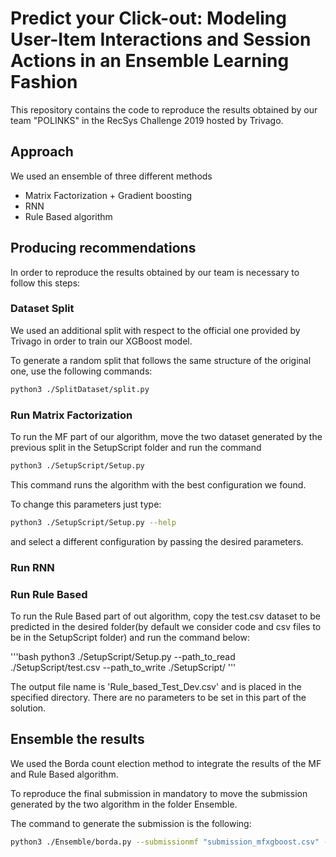 # Predict your Click-out: Modeling User-Item Interactions and Session Actions in an Ensemble Learning Fashion

This repository contains the code to reproduce the results obtained by our team "POLINKS" in the RecSys Challenge 2019 hosted by Trivago.

## Approach

We used an ensemble of three different methods

- Matrix Factorization + Gradient boosting
- RNN
- Rule Based algorithm

## Producing recommendations

In order to reproduce the results obtained by our team is necessary to follow this steps:

### Dataset Split

We used an additional split with respect to the official one provided by Trivago in order to train our XGBoost model.

To generate a random split that follows the same structure of the original one, use the following commands:

```bash
python3 ./SplitDataset/split.py
```

### Run Matrix Factorization

To run the MF part of our algorithm, move the two dataset generated by the previous split in the SetupScript folder and run the command

```bash
python3 ./SetupScript/Setup.py
```

This command runs the algorithm with the best configuration we found.

To change this parameters just type:

```bash
python3 ./SetupScript/Setup.py --help
```

and select a different configuration by passing the desired parameters.



### Run RNN



### Run Rule Based

To run the Rule Based part of out algorithm, copy the test.csv dataset to be predicted in the desired folder(by default we consider code and csv files to be in the SetupScript folder) and run the command below:

'''bash
python3 ./SetupScript/Setup.py --path_to_read ./SetupScript/test.csv --path_to_write ./SetupScript/
'''

The output file name is 'Rule_based_Test_Dev.csv' and is placed in the specified directory.
There are no parameters to be set in this part of the solution.


## Ensemble the results

We used the Borda count election method to integrate the results of the MF and Rule Based algorithm.

To reproduce the final submission in mandatory to move the submission generated by the two algorithm in the folder Ensemble.

The command to generate the submission is the following:

```bash
python3 ./Ensemble/borda.py --submissionmf "submission_mfxgboost.csv" --submissionrb "submission_rulebased.csv" --outputfile "submission_ensemble_polinks.csv"
```

